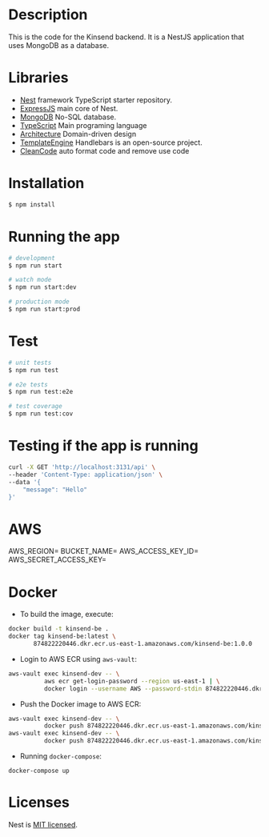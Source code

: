 # Description

This is the code for the Kinsend backend. It is a NestJS application that uses MongoDB as a database.

# Libraries

* [Nest](https://github.com/nestjs/nest) framework TypeScript starter repository.
* [ExpressJS](https://expressjs.com/) main core of Nest.
* [MongoDB](https://www.mongodb.com/) No-SQL database.
* [TypeScript](https://www.typescriptlang.org/) Main programing language
* [Architecture](https://en.wikipedia.org/wiki/Domain-driven_design) Domain-driven design
* [TemplateEngine](https://handlebarsjs.com/contributing/interactive-examples.html) Handlebars is an open-source project. 
* [CleanCode](https://eslint.org/) auto format code and remove use code

# Installation

```bash
$ npm install
```

# Running the app

```bash
# development
$ npm run start

# watch mode
$ npm run start:dev

# production mode
$ npm run start:prod
```

# Test

```bash
# unit tests
$ npm run test

# e2e tests
$ npm run test:e2e

# test coverage
$ npm run test:cov

```

# Testing if the app is running

```bash
curl -X GET 'http://localhost:3131/api' \
--header 'Content-Type: application/json' \
--data '{
    "message": "Hello"
}'
```

# AWS
AWS_REGION=
BUCKET_NAME=
AWS_ACCESS_KEY_ID=
AWS_SECRET_ACCESS_KEY=

# Docker

* To build the image, execute:
```bash
docker build -t kinsend-be .
docker tag kinsend-be:latest \
       874822220446.dkr.ecr.us-east-1.amazonaws.com/kinsend-be:1.0.0
```

* Login to AWS ECR using `aws-vault`:
```bash
aws-vault exec kinsend-dev -- \
          aws ecr get-login-password --region us-east-1 | \
          docker login --username AWS --password-stdin 874822220446.dkr.ecr.us-east-1.amazonaws.com
```

* Push the Docker image to AWS ECR:
```bash
aws-vault exec kinsend-dev -- \
          docker push 874822220446.dkr.ecr.us-east-1.amazonaws.com/kinsend-be:latest
aws-vault exec kinsend-dev -- \
          docker push 874822220446.dkr.ecr.us-east-1.amazonaws.com/kinsend-be:1.0.0
```

* Running `docker-compose`:
```
docker-compose up
```

# Licenses

Nest is [MIT licensed](https://github.com/nestjs/nest/blob/master/LICENSE).
